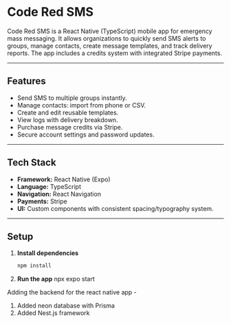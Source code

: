 # Code Red SMS

Code Red SMS is a React Native (TypeScript) mobile app for emergency mass messaging. It allows organizations to quickly send SMS alerts to groups, manage contacts, create message templates, and track delivery reports. The app includes a credits system with integrated Stripe payments.

---

## Features
- Send SMS to multiple groups instantly.
- Manage contacts: import from phone or CSV.
- Create and edit reusable templates.
- View logs with delivery breakdown.
- Purchase message credits via Stripe.
- Secure account settings and password updates.

---

## Tech Stack
- **Framework:** React Native (Expo)
- **Language:** TypeScript
- **Navigation:** React Navigation
- **Payments:** Stripe
- **UI:** Custom components with consistent spacing/typography system.

---

## Setup
1. **Install dependencies**
   ```bash
   npm install

2. **Run the app**
    npx expo start

Adding the backend for the react native app - 

1. Added neon database with Prisma
2. Added Nest.js framework
